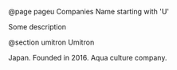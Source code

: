 @page pageu Companies Name starting with 'U'

Some description

@section umitron Umitron

Japan. 
Founded in 2016. 
Aqua culture company. 
